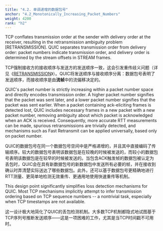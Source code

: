 ```yaml
---
title: "4.2. 单调递增的数据包号"
anchor: "4.2_Monotonically_Increasing_Packet_Numbers"
weight: 4200
rank: "h2"
---
```


TCP conflates transmission order at the sender with delivery order at the receiver, resulting in the retransmission ambiguity problem [RETRANSMISSION]. QUIC separates transmission order from delivery order: packet numbers indicate transmission order, and delivery order is determined by the stream offsets in STREAM frames.

TCP强制接收方的接收顺序与发送方的发送顺序一致，这会引发重传歧义问题（详见《[RETRANSMISSION]()》）。QUIC将发送顺序与接收顺序分离：数据包号表明了发送顺序，而接收顺序是由**流帧**中的流偏移决定的。

QUIC's packet number is strictly increasing within a packet number space and directly encodes transmission order. A higher packet number signifies that the packet was sent later, and a lower packet number signifies that the packet was sent earlier. When a packet containing ack-eliciting frames is detected lost, QUIC includes necessary frames in a new packet with a new packet number, removing ambiguity about which packet is acknowledged when an ACK is received. Consequently, more accurate RTT measurements can be made, spurious retransmissions are trivially detected, and mechanisms such as Fast Retransmit can be applied universally, based only on packet number.

QUIC的数据包号在同一个数据包号空间中是严格递增的，并且其中直接编码了传输顺序。较大的数据包号表明该数据包是在较晚的时候被发送的，而较小的数据包号表明该数据包是在较早的时候被发送的。当包含ACK触发帧的数据包被认定为丢包时，QUIC会在具有新数据包号的新数据包中发送所有必要的帧，并在接收到确认时弄清楚实际送达了哪些数据包。此外，还可以基于数据包号更精确地进行RTT测量、更简单地检测无效重传、更通用地使用快速重传等机制。

This design point significantly simplifies loss detection mechanisms for QUIC. Most TCP mechanisms implicitly attempt to infer transmission ordering based on TCP sequence numbers -- a nontrivial task, especially when TCP timestamps are not available.

这一设计极大地简化了QUIC的丢包检测机制。大多数TCP机制都隐式地试图基于TCP序列号推断发送顺序——这是一项困难的工作，尤其是当TCP时间戳不可用时。
